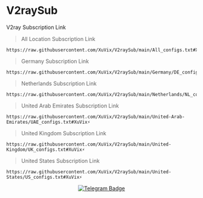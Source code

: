 # V2raySub
V2ray Subscription Link


> All Location Subscription Link
```
https://raw.githubusercontent.com/XuVix/V2raySub/main/All_configs.txt#XuVix⚡
```

> Germany Subscription Link
```
https://raw.githubusercontent.com/XuVix/V2raySub/main/Germany/DE_configs.txt#XuVix⚡
```
> Netherlands Subscription Link
```
https://raw.githubusercontent.com/XuVix/V2raySub/main/Netherlands/NL_configs.txt#XuVix⚡
```

> United Arab Emirates Subscription Link
```
https://raw.githubusercontent.com/XuVix/V2raySub/main/United-Arab-Emirates/UAE_configs.txt#XuVix⚡
```
> United Kingdom Subscription Link
```
https://raw.githubusercontent.com/XuVix/V2raySub/main/United-Kingdom/UK_configs.txt#XuVix⚡
```

> United States Subscription Link
```
https://raw.githubusercontent.com/XuVix/V2raySub/main/United-States/US_configs.txt#XuVix⚡
```


<p align="center">
  <a target="_blank" href="https://t.me/XuvixC">
    <img alt="Telegram Badge" src="https://img.shields.io/badge/XuVixChanel-Telegramlink?style=1&logo=telegram&logoColor=white&color=blue&link=https%3A%2F%2Ft.me%2FXuVix&link=https%3A%2F%2Ft.me%2FXuVix">
  </a>
